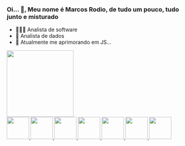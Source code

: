 ### Oi... 👋, Meu nome é  **Marcos Rodio**, de tudo um pouco, tudo junto e misturado



- 👨🏻‍💻 Analista de software
- 🥵 Analista de dados
- 🌱 Atualmente me aprimorando em JS...


<div align="left"> 
<a href="https://github.com/MarcosRodio"> 
<img height="180em" src="https://github-readme-stats.vercel.app/api?username=MarcosRodio&show_icons=true&theme=bluesky&include_all_commits <img height="180em" src="https://github-readme-stats.vercel.app/api/top-langs/?username=MarcosRodio&layout=compact&langs_count=7&theme=dra </div> 
<div style="display: inline_block"><br> 

<link rel="stylesheet" href="https://cdn.jsdelivr.net/gh/devicons/devicon@v2.15.1/devicon.min.css">
<img height="60em" src="https://cdn.jsdelivr.net/gh/devicons/devicon/icons/java/java-original-wordmark.svg" />  
<img height="60em" src="https://cdn.jsdelivr.net/gh/devicons/devicon/icons/spring/spring-original-wordmark.svg" />
<img height="60em" src="https://cdn.jsdelivr.net/gh/devicons/devicon/icons/bootstrap/bootstrap-original-wordmark.svg" />
 
<img height="60em" src="https://cdn.jsdelivr.net/gh/devicons/devicon/icons/javascript/javascript-original.svg" />
<img height="60em" src="https://cdn.jsdelivr.net/gh/devicons/devicon/icons/python/python-original-wordmark.svg" />

<img height="60em" src="https://cdn.jsdelivr.net/gh/devicons/devicon/icons/mysql/mysql-original-wordmark.svg" />
<img height="60em" src="https://cdn.jsdelivr.net/gh/devicons/devicon/icons/css3/css3-original-wordmark.svg" />
  
  
